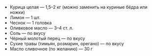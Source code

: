 - Курица целая — 1,5–2 кг (можно заменить на куриные бёдра или ножки)  
- Лимон — 1 шт.  
- Чеснок — 1 головка  
- Оливковое масло — 3–4 ст. л.  
- Соль — по вкусу  
- Чёрный молотый перец — по вкусу  
- Сухие травы (тимьян, розмарин, орегано) — по вкусу  
- Масло сливочное (по желанию) — 30 г
